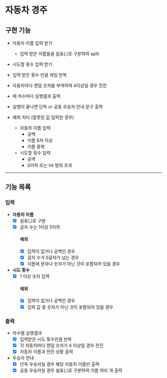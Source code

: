 # 자동차 경주
## 구현 기능
- 자동차 이름 입력 받기
  - 입력 받은 이름들을 쉽표(,)로 구분하여 split
- 시도할 횟수 입력 받기
- 입력 받은 횟수 만큼 게임 반복
- 자동차마다 랜덤 숫자를 부여하여 4이상일 경우 전진
- 매 차수마다 실행결과 출력
- 실행이 끝나면 단독 or 공동 우승자 안내 문구 출력


- 예외 처리 (잘못된 값 입력한 경우)
  - 자동차 이름 입력
    - 공백
    - 이름 6자 이상
    - 이름 중복
  - 시도할 횟수 입력
    - 공백
    - 0이하 또는 int 범위 초과
---
## 기능 목록
### 입력
- **자동차 이름**
  - [x] 쉼표(,)로 구분
  - [x] 글자 수는 1이상 5이하
    #### 예외
      - [x] 입력이 없거나 공백인 경우
      - [x] 글자 수가 5글자가 넘는 경우
      - [x] 이름에 문자나 숫자가 아닌 것이 포함되어 있을 경우

- **시도 횟수**
  - [x] 1 이상 숫자 입력
    #### 예외
      - [x] 입력이 없거나 공백인 경우
      - [x] 입력 값 중 숫자가 아닌 것이 포함되어 있을 경우
### 출력
- 차수별 실행결과
  - [x] 입력받은 시도 횟수만큼 반복
  - [x] 각 자동차마다 랜덤 숫자가 4 이상일 경우 전진
  - [x] 자동차 이름과 전진 상황 출력
- 우승자 안내
  - [x] 단독 우승자일 경우 해당 자동차 이름만 출력
  - [x] 공동 우승자일 경우 쉼표(,)로 구분하여 이름 여러 개 출력
